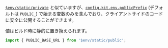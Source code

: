 [`$env/static/private`](https://kit.svelte.jp/docs/modules#$env-static-private) と似ていますが、[`config.kit.env.publicPrefix`](https://kit.svelte.dev/docs/configuration#env) (デフォルトは `PUBLIC_`) で始まる変数のみを含んでおり、クライアントサイドのコードに安全に公開することができます。

値はビルド時に静的に置き換えられます。

```ts
import { PUBLIC_BASE_URL } from '$env/static/public';
```
